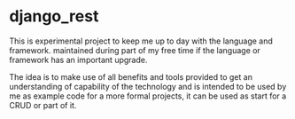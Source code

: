 # django_rest
 This is experimental project to keep me up to day with the language and framework. maintained during part of my free time if the language or framework has an important upgrade. 
 
 The idea is  to make use of all benefits and tools provided to get an understanding of capability of the technology and is intended to be used by me as example code for a more formal projects, it can be used as start for a CRUD or part of it. 
